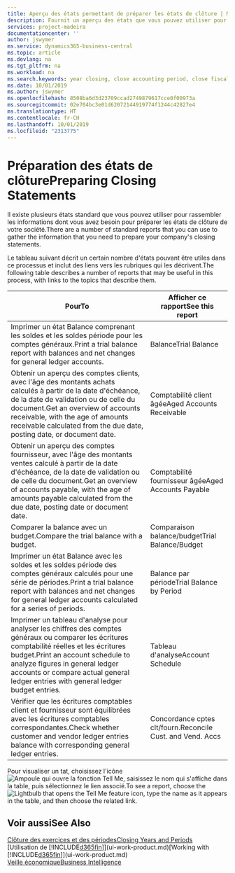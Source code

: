 ```yaml
---
title: Aperçu des états permettant de préparer les états de clôture | Microsoft Docs
description: Fournit un aperçu des états que vous pouvez utiliser pour rassembler les informations pour préparer les états de clôture de votre société à la fin de l'année fiscale.
services: project-madeira
documentationcenter: ''
author: jswymer
ms.service: dynamics365-business-central
ms.topic: article
ms.devlang: na
ms.tgt_pltfrm: na
ms.workload: na
ms.search.keywords: year closing, close accounting period, close fiscal year, aging, creditor payments, vendor payments, assets, liabilities, equity, analysis, reporting, financial report, business intelligence, BI, Power Bi, KPI
ms.date: 10/01/2019
ms.author: jswymer
ms.openlocfilehash: 8508ba6d3d23709ccad2749879617cce0f00973a
ms.sourcegitcommit: 02e704bc3e01d62072144919774f1244c42827e4
ms.translationtype: HT
ms.contentlocale: fr-CH
ms.lasthandoff: 10/01/2019
ms.locfileid: "2313775"
---
```

# <a name="preparing-closing-statements"></a><span data-ttu-id="27aa2-103">Préparation des états de clôture</span><span class="sxs-lookup"><span data-stu-id="27aa2-103">Preparing Closing Statements</span></span>
<span data-ttu-id="27aa2-104">Il existe plusieurs états standard que vous pouvez utiliser pour rassembler les informations dont vous avez besoin pour préparer les états de clôture de votre société.</span><span class="sxs-lookup"><span data-stu-id="27aa2-104">There are a number of standard reports that you can use to gather the information that you need to prepare your company's closing statements.</span></span>

<span data-ttu-id="27aa2-105">Le tableau suivant décrit un certain nombre d'états pouvant être utiles dans ce processus et inclut des liens vers les rubriques qui les décrivent.</span><span class="sxs-lookup"><span data-stu-id="27aa2-105">The following table describes a number of reports that may be useful in this process, with links to the topics that describe them.</span></span>

| <span data-ttu-id="27aa2-106">Pour</span><span class="sxs-lookup"><span data-stu-id="27aa2-106">To</span></span> | <span data-ttu-id="27aa2-107">Afficher ce rapport</span><span class="sxs-lookup"><span data-stu-id="27aa2-107">See this report</span></span> |
| --- | --- |
| <span data-ttu-id="27aa2-108">Imprimer un état Balance comprenant les soldes et les soldes période pour les comptes généraux.</span><span class="sxs-lookup"><span data-stu-id="27aa2-108">Print a trial balance report with balances and net changes for general ledger accounts.</span></span> |<span data-ttu-id="27aa2-109">Balance</span><span class="sxs-lookup"><span data-stu-id="27aa2-109">Trial Balance</span></span> |
| <span data-ttu-id="27aa2-110">Obtenir un aperçu des comptes clients, avec l'âge des montants achats calculés à partir de la date d'échéance, de la date de validation ou de celle du document.</span><span class="sxs-lookup"><span data-stu-id="27aa2-110">Get an overview of accounts receivable, with the age of amounts receivable calculated from the due date, posting date, or document date.</span></span> |<span data-ttu-id="27aa2-111">Comptabilité client âgée</span><span class="sxs-lookup"><span data-stu-id="27aa2-111">Aged Accounts Receivable</span></span> |
| <span data-ttu-id="27aa2-112">Obtenir un aperçu des comptes fournisseur, avec l'âge des montants ventes calculé à partir de la date d'échéance, de la date de validation ou de celle du document.</span><span class="sxs-lookup"><span data-stu-id="27aa2-112">Get an overview of accounts payable, with the age of amounts payable calculated from the due date, posting date or document date.</span></span> |<span data-ttu-id="27aa2-113">Comptabilité fournisseur âgée</span><span class="sxs-lookup"><span data-stu-id="27aa2-113">Aged Accounts Payable</span></span> |
| <span data-ttu-id="27aa2-114">Comparer la balance avec un budget.</span><span class="sxs-lookup"><span data-stu-id="27aa2-114">Compare the trial balance with a budget.</span></span> |<span data-ttu-id="27aa2-115">Comparaison balance/budget</span><span class="sxs-lookup"><span data-stu-id="27aa2-115">Trial Balance/Budget</span></span> |
| <span data-ttu-id="27aa2-116">Imprimer un état Balance avec les soldes et les soldes période des comptes généraux calculés pour une série de périodes.</span><span class="sxs-lookup"><span data-stu-id="27aa2-116">Print a trial balance report with balances and net changes for general ledger accounts calculated for a series of periods.</span></span> |<span data-ttu-id="27aa2-117">Balance par période</span><span class="sxs-lookup"><span data-stu-id="27aa2-117">Trial Balance by Period</span></span> |
| <span data-ttu-id="27aa2-118">Imprimer un tableau d'analyse pour analyser les chiffres des comptes généraux ou comparer les écritures comptabilité réelles et les écritures budget.</span><span class="sxs-lookup"><span data-stu-id="27aa2-118">Print an account schedule to analyze figures in general ledger accounts or compare actual general ledger entries with general ledger budget entries.</span></span> |<span data-ttu-id="27aa2-119">Tableau d'analyse</span><span class="sxs-lookup"><span data-stu-id="27aa2-119">Account Schedule</span></span> |
| <span data-ttu-id="27aa2-120">Vérifier que les écritures comptables client et fournisseur sont équilibrées avec les écritures comptables correspondantes.</span><span class="sxs-lookup"><span data-stu-id="27aa2-120">Check whether customer and vendor ledger entries balance with corresponding general ledger entries.</span></span> |<span data-ttu-id="27aa2-121">Concordance cptes clt/fourn.</span><span class="sxs-lookup"><span data-stu-id="27aa2-121">Reconcile Cust. and Vend. Accs</span></span> |

<span data-ttu-id="27aa2-122">Pour visualiser un tat, choisissez l'icône ![Ampoule qui ouvre la fonction Tell Me](media/ui-search/search_small.png "Dites-moi ce que vous voulez faire"), saisissez le nom qui s'affiche dans la table, puis sélectionnez le lien associé.</span><span class="sxs-lookup"><span data-stu-id="27aa2-122">To see a report, choose the ![Lightbulb that opens the Tell Me feature](media/ui-search/search_small.png "Tell me what you want to do") icon, type the name as it appears in the table, and then choose the related link.</span></span>

## <a name="see-also"></a><span data-ttu-id="27aa2-123">Voir aussi</span><span class="sxs-lookup"><span data-stu-id="27aa2-123">See Also</span></span>
[<span data-ttu-id="27aa2-124">Clôture des exercices et des périodes</span><span class="sxs-lookup"><span data-stu-id="27aa2-124">Closing Years and Periods</span></span>](year-close-years-periods.md)  
<span data-ttu-id="27aa2-125">[Utilisation de [!INCLUDE[d365fin](includes/d365fin_md.md)]](ui-work-product.md)</span><span class="sxs-lookup"><span data-stu-id="27aa2-125">[Working with [!INCLUDE[d365fin](includes/d365fin_md.md)]](ui-work-product.md)</span></span>  
[<span data-ttu-id="27aa2-126">Veille économique</span><span class="sxs-lookup"><span data-stu-id="27aa2-126">Business Intelligence</span></span>](bi.md)

